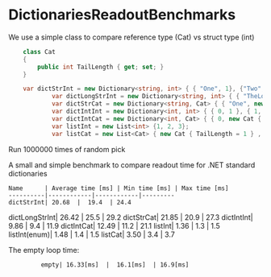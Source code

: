 # DictionariesReadoutBenchmarks

We use a simple class to compare reference type (Cat) vs struct type (int)
```C#
    class Cat
    {
        public int TailLength { get; set; }
    }
```

```C#   
    var dictStrInt = new Dictionary<string, int> { { "One", 1}, {"Two", 2}, {"Three",3}};
            var dictLongStrInt = new Dictionary<string, int> { { "TheLongLongSameStringOne", 1 }, { "TheLongLongSameStringTwo", 2 }, { "TheLongLongSameStringThree", 3 } };
            var dictStrCat = new Dictionary<string, Cat> { { "One", new Cat {TailLength = 1} }, { "Two", new Cat { TailLength = 2 } }, { "Three", new Cat { TailLength = 3 } } };
            var dictIntInt = new Dictionary<int, int> { { 0, 1 }, { 1, 2 }, { 2, 3 } };
            var dictIntCat = new Dictionary<int, Cat> { { 0, new Cat { TailLength = 1 } }, { 1, new Cat { TailLength = 2 } }, { 2, new Cat { TailLength = 3 } } };
            var listInt = new List<int> {1, 2, 3};
            var listCat = new List<Cat> { new Cat { TailLength = 1 } , new Cat { TailLength = 2 }, new Cat { TailLength = 3 } };
```


Run 1000000 times of random pick

A small and simple benchmark to compare readout time for .NET standard dictionaries

    Name      | Average time [ms] | Min time [ms] | Max time [ms]
    ----------|------------|------------|---------
    dictStrInt| 20.68  |  19.4  | 24.4
dictLongStrInt| 26.42  |  25.5  | 29.2
    dictStrCat| 21.85  |  20.9  | 27.3
    dictIntInt|  9.86  |   9.4  | 11.9
    dictIntCat| 12.49  |  11.2  | 21.1
       listInt|  1.36  |   1.3  |  1.5
 listInt(enum)|  1.48  |   1.4  |  1.5
       listCat|  3.50  |   3.4  |  3.7


The empty loop time:
```       
         empty| 16.33[ms]  |  16.1[ms]  | 16.9[ms]
```         
